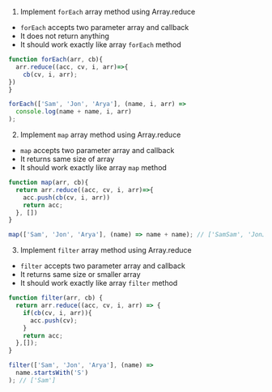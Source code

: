 1. Implement `forEach` array method using Array.reduce

- `forEach` accepts two parameter array and callback
- It does not return anything
- It should work exactly like array `forEach` method

```js
function forEach(arr, cb){
  arr.reduce((acc, cv, i, arr)=>{
    cb(cv, i, arr);
})
}

forEach(['Sam', 'Jon', 'Arya'], (name, i, arr) =>
  console.log(name + name, i, arr)
);
```

2. Implement `map` array method using Array.reduce

- `map` accepts two parameter array and callback
- It returns same size of array
- It should work exactly like array `map` method

```js
function map(arr, cb){
  return arr.reduce((acc, cv, i, arr)=>{
    acc.push(cb(cv, i, arr))
    return acc;
  }, [])
}

map(['Sam', 'Jon', 'Arya'], (name) => name + name); // ['SamSam', 'JonJon', 'AryaArya']
```

3. Implement `filter` array method using Array.reduce

- `filter` accepts two parameter array and callback
- It returns same size or smaller array
- It should work exactly like array `filter` method

```js
function filter(arr, cb) {
  return arr.reduce((acc, cv, i, arr) => {
    if(cb(cv, i, arr)){
      acc.push(cv);
    }
    return acc;
  },[]);
}

filter(['Sam', 'Jon', 'Arya'], (name) =>
  name.startsWith('S')
); // ['Sam']
```
